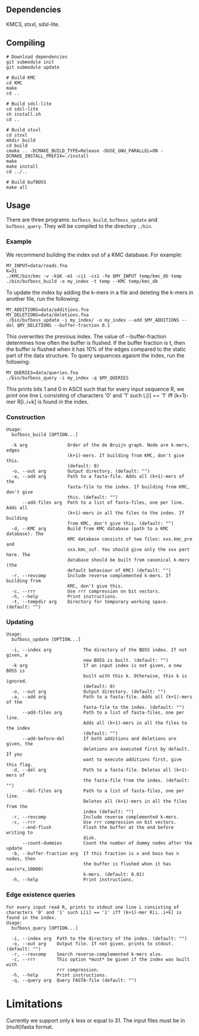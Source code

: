 ## Dependencies

KMC3, stxxl, sdsl-lite.

## Compiling

```
# Download dependencies
git submodule init
git submodule update

# Build KMC
cd KMC
make
cd ..

# Build sdsl-lite
cd sdsl-lite
sh install.sh
cd ..

# Build stxxl
cd stxxl
mkdir build
cd build
cmake .. -DCMAKE_BUILD_TYPE=Release -DUSE_GNU_PARALLEL=ON -DCMAKE_INSTALL_PREFIX=./install
make
make install
cd ../..

# Build bufBOSS
make all

```

## Usage

There are three programs: `bufboss_build`, `bufboss_update` and `bufboss_query`. They will be compiled to the directory `./bin`. 

### Example

We recommend building the index out of a KMC database. For example:

```
MY_INPUT=data/reads.fna
K=31
./KMC/bin/kmc -v -k$K -m1 -ci1 -cs1 -fm $MY_INPUT temp/kmc_db temp
./bin/bufboss_build -o my_index -t temp --KMC temp/kmc_db
```

To update the index by adding the k-mers in a file and deleting the k-mers in another file, run the following:

```
MY_ADDITIONS=data/additions.fna 
MY_DELETIONS=data/deletions.fna 
./bin/bufboss_update -i my_index/ -o my_index --add $MY_ADDITIONS --del $MY_DELETIONS --buffer-fraction 0.1
```

This overwrites the previous index. The value of --buffer-fraction determines how often the buffer is flushed. If the buffer fraction is t, then the buffer is flushed when it has 10% of the edges compared to the static part of the data structure. To query sequences agaisnt the index, run the following:

```
MY_QUERIES=data/queries.fna
./bin/bufboss_query -i my_index -q $MY_QUERIES
```

This prints bits 1 and 0 in ASCII such that for every input sequence R, we print one line L consisting of characters '0' and '1' such L[i] == '1' iff (k+1)-mer R[i..i+k] is found in the index.

### Construction

```
Usage:
  bufboss_build [OPTION...]

  -k arg               Order of the de Bruijn graph. Node are k-mers, edges
                       (k+1)-mers. If building from KMC, don't give this.
                       (default: 0)
  -o, --out arg        Output directory. (default: "")
  -a, --add arg        Path to a fasta-file. Adds all (k+1)-mers of the
                       fasta-file to the index. If building from KMC, don't give
                       this. (default: "")
      --add-files arg  Path to a list of fasta-files, one per line. Adds all
                       (k+1)-mers in all the files to the index. If building
                       from KMC, don't give this. (default: "")
  -d, --KMC arg        Build from KMC database (path to a KMC database). The
                       KMC database consists of two files: xxx.kmc_pre and
                       xxx.kmc_suf. You should give only the xxx part here. The
                       database should be built from canonical k-mers (the
                       default behaviour of KMC) (default: "")
  -r, --revcomp        Include reverse complemented k-mers. If building from
                       KMC, don't give this.
  -c, --rrr            Use rrr compression on bit vectors.
  -h, --help           Print instructions.
  -t, --tempdir arg    Directory for temporary working space. (default: "")
```

### Updating

```
Usage:
  bufboss_update [OPTION...]

  -i, --index arg            The directory of the BOSS index. If not given, a
                             new BOSS is built. (default: "")
  -k arg                     If an input index is not given, a new BOSS is
                             built with this k. Otherwise, this k is ignored.
                             (default: 0)
  -o, --out arg              Output directory. (default: "")
  -a, --add arg              Path to a fasta-file. Adds all (k+1)-mers of the
                             fasta-file to the index. (default: "")
      --add-files arg        Path to a list of fasta-files, one per line.
                             Adds all (k+1)-mers in all the files to the index
                             (default: "")
      --add-before-del       If both additions and deletions are given, the
                             deletions are executed first by default. If you
                             want to execute additions first, give this flag.
  -d, --del arg              Path to a fasta-file. Deletes all (k+1)-mers of
                             the fasta-file from the index. (default: "")
      --del-files arg        Path to a list of fasta-files, one per line.
                             Deletes all (k+1)-mers in all the files from the
                             index (default: "")
  -r, --revcomp              Include reverse complemented k-mers.
  -c, --rrr                  Use rrr compression on bit vectors.
      --end-flush            Flush the buffer at the end before writing to
                             disk.
      --count-dummies        Count the number of dummy nodes after the update
  -b, --buffer-fraction arg  If this fraction is x and boss has n nodes, then
                             the buffer is flushed when it has max(n*x,10000)
                             k-mers. (default: 0.01)
  -h, --help                 Print instructions.

```

### Edge existence queries

```
For every input read R, prints to stdout one line L consisting of characters '0' and '1' such L[i] == '1' iff (k+1)-mer R[i..i+k] is found in the index.
Usage:
  bufboss_query [OPTION...]

  -i, --index arg  Path to the directory of the index. (default: "")
  -o, --out arg    Output file. If not given, prints to stdout. (default: "")
  -r, --revcomp    Search reverse-complemented k-mers also.
  -c, --rrr        This option *must* be given if the index was built with
                   rrr compression.
  -h, --help       Print instructions.
  -q, --query arg  Query FASTA-file (default: "")
```

# Limitations

Currently we support only k less or equal to 31. The input files must be in (multi)fasta format.
